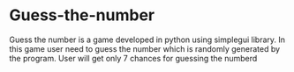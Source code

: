 # Guess-the-number
Guess the number is a game developed in python using simplegui library. In this game user need to guess the number which is randomly generated by the program. User will get only 7 chances for guessing the numberd 
